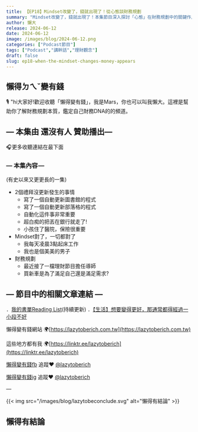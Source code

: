 ```yaml
---
title: 【EP18】Mindset改變了，錢就出現了！從心態談財務規劃
summary: "Mindset改變了，錢就出現了！本集節目深入探討「心態」在財務規劃中的關鍵作用。我們將分享如何透過調整思維模式，從自動化生活到應對突發狀況，讓你的金錢觀念煥然一新，吸引財富自動上門。"
author: 懶大
release: 2024-06-12
date: 2024-06-12
image: /images/blog/2024-06-12.png
categories: ["Podcast節目"]
tags: ["Podcast","講幹話","理財觀念"]
draft: false
slug: ep18-when-the-mindset-changes-money-appears
---
```

## 懶得ㄉㄟˇ變有錢

🎙️ "hi大家好!歡迎收聽「懶得變有錢」，我是Mars，你也可以叫我懶大。這裡是幫助你了解財務規劃本質，鑑定自己財務DNA的的頻道。

## — 本集由 還沒有人 贊助播出—

🎧更多收聽連結在最下面

### — 本集內容 —
(有史以來又更更長的一集)

- 2個禮拜沒更新發生的事情
    - 寫了一個自動更新圖書館的程式
    - 寫了一個自動更新部落格的程式
    - 自動化這件事非常重要
    - 超白痴的把丟在銀行就走了!
    - 小孩住了醫院，保險很重要
- Mindset對了，一切都對了
    - 我每天凌晨3點起床工作
    - 我也是個美美的男子
- 財務規劃
    - 最近接了一檔理財節目擔任導師
    - 買新車是為了滿足自己還是滿足需求?

## — 節目中的相關文章連結 —

．[我的書單Reading List](https://lazytoberich.com.tw/reading-list/)(持續更新)
．[【生活】想要變得更好，那通常都得經過一小段不好](https://lazytoberich.com.tw/blog/life-to-become-better-usually-requires-going-through-a-period-of-hardship/)

懶得變有錢網站 🌍[https://lazytoberich.com.tw](https://lazytoberich.com.tw)

這些地方都有我 🌍[https://linktr.ee/lazytoberich](https://linktr.ee/lazytoberich)

[懶得變有錢fb](https://www.facebook.com/lazytoberich) 追蹤❤️ [@lazytoberich](https://www.facebook.com/lazytoberich)

[懶得變有錢ig](https://www.instagram.com/lazytoberich/) 追蹤❤️ [@lazytoberich](https://www.instagram.com/lazytoberich/)

—

{{< img src="/images/blog/lazytobeconclude.svg" alt="懶得有結論" >}}
## 懶得有結論
